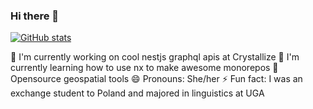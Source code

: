 ### Hi there 👋


[![GitHub stats](https://github-readme-stats.vercel.app/api?username=kyliepace)](https://github.com/anuraghazra/github-readme-stats)


🔭 I'm currently working on cool nestjs graphql apis at Crystallize
🌱 I'm currently learning how to use nx to make awesome monorepos
👯 Opensource geospatial tools
😄 Pronouns: She/her
⚡  Fun fact: I was an exchange student to Poland and majored in linguistics at UGA


<!--
**kyliepace/kyliepace** is a ✨ _special_ ✨ repository because its `README.md` (this file) appears on your GitHub profile.

Here are some ideas to get you started:

- 🔭 I’m currently working on ...
- 🌱 I’m currently learning ...
- 👯 I’m looking to collaborate on ...
- 🤔 I’m looking for help with ...
- 💬 Ask me about ...
- 📫 How to reach me: ...
- 😄 Pronouns: ...
- ⚡ Fun fact: ...
-->
